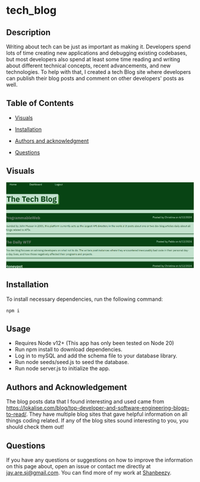 # tech_blog


## Description

Writing about tech can be just as important as making it. Developers spend lots of time creating new applications and debugging existing codebases, but most developers also spend at least some time reading and writing about different technical concepts, recent advancements, and new technologies. To help with that, I created a tech Blog site where developers can publish their blog posts and comment on other developers' posts as well.

## Table of Contents

* [Visuals](#visuals)

* [Installation](#installation)

* [Authors and acknowledgment](#authorsandacknowledgment)

* [Questions](questions)

## Visuals
![Tech Blog Screenshot](<Screenshot 2024-06-12 112429.png>)

## Installation

To install necessary dependencies, run the following command:

```
npm i
```

## Usage

- Requires Node v12+ (This app has only been tested on Node 20)
- Run npm install to download dependencies.
- Log in to mySQL and add the schema file to your database library.
- Run node seeds/seed.js to seed the database.
- Run node server.js to initialize the app.

## Authors and Acknowledgement

The blog posts data that I found interesting and used came from https://lokalise.com/blog/top-developer-and-software-engineering-blogs-to-read/. They have multiple blog sites that gave helpful information on all things coding related. If any of the blog sites sound interesting to you, you should check them out! 

## Questions

If you have any questions or suggestions on how to improve the information on this page about, open an issue or contact me directly at jay.are.sj@gmail.com. You can find more of my work at [Shanbeezy](https://github.com/Shanbeezy/).

